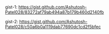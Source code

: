 gist-1: https://gist.github.com/Ashutosh-Patel028/83272af79ab494a87b179b460d2140fb

gist-2: https://gist.github.com/Ashutosh-Patel028/c50a6b0a1119dab77690dc1cd2f5bfec

